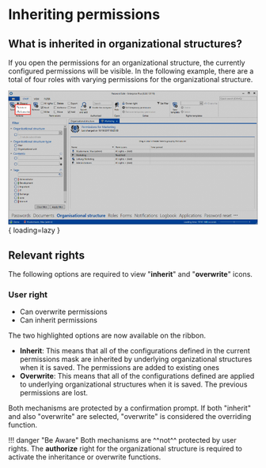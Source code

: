 # Inheriting permissions

## What is inherited in organizational structures?

If you open the permissions for an organizational structure, the currently configured permissions will be visible. In the following example, there are a total of four roles with varying permissions for the organizational structure.

![picture button inherit and overwrite](/assets/en/client_modules/organizational_structures/permissions_for_organizational_structures/inheriting_permissions/inheriting_permissions_1.png){ loading=lazy }

## Relevant rights

The following options are required to view "**inherit**" and "**overwrite**" icons.

### User right

- Can overwrite permissions
- Can inherit permissions

The two highlighted options are now available on the ribbon.

- **Inherit**: This means that all of the configurations defined in the current permissions mask are inherited by underlying organizational structures when it is saved. The permissions are added to existing ones
- **Overwrite**: This means that all of the configurations defined are applied to underlying organizational structures when it is saved. The previous permissions are lost.

Both mechanisms are protected by a confirmation prompt. If both "inherit" and also "overwrite" are selected, "overwrite" is considered the overriding function.

!!! danger "Be Aware"
    Both mechanisms are ^^not^^ protected by user rights. The **authorize** right for the organizational structure is required to activate the inheritance or overwrite functions.
